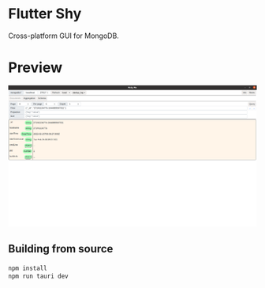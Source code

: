 # Flutter Shy

Cross-platform GUI for MongoDB.

# Preview

![Comparison with MongoDB Compass](./images/document_find_preview.png)

## Building from source

```
npm install
npm run tauri dev
```
